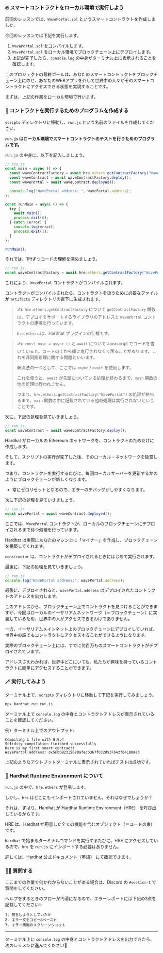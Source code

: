 ### 🔥 スマートコントラクトをローカル環境で実行しよう

前回のレッスンでは、`WavePortal.sol` というスマートコントラクトを作成しました。

今回のレッスンでは下記を実行します。
1. `WavePortal.sol` をコンパイルします。
2. `WavePortal.sol` をローカル環境でブロックチェーン上にデプロイします。
3. 上記が完了したら、`console.log` の中身がターミナル上に表示されることを確認します。

このプロジェクトの最終ゴールは、あなたのスマートコントラクトをブロックチェーン上にのせ、あなたのWEBアプリを介して世界中の人々がそのスマートコントラクトにアクセスできる状態を実現することです。

まずは、上記の作業をローカル環境で行います。

### 📝 コントラクトを実行するためのプログラムを作成する

`scripts` ディレクトリに移動し、`run.js` という名前のファイルを作成してください。

**`run.js` はローカル環境でスマートコントラクトのテストを行うためのプログラムです。**

`run.js` の中身に、以下を記入しましょう。

```javascript
// run.js
const main = async () => {
  const waveContractFactory = await hre.ethers.getContractFactory("WavePortal");
  const waveContract = await waveContractFactory.deploy();
  const wavePortal = await waveContract.deployed();

  console.log("WavePortal address: ", wavePortal.address);
};

const runMain = async () => {
  try {
    await main();
    process.exit(0);
  } catch (error) {
    console.log(error);
    process.exit(1);
  }
};

runMain();
```

それでは、1行ずつコードの理解を深めましょう。

```javascript
// run.js
const waveContractFactory = await hre.ethers.getContractFactory("WavePortal");
```

これにより、`WavePortal` コントラクトがコンパイルされます。

コントラクトがコンパイルされたら、コントラクトを扱うために必要なファイルが `artifacts` ディレクトリの直下に生成されます。

> ✍️: `hre.ethers.getContractFactory` について
> `getContractFactory` 関数は、デプロイをサポートするライブラリのアドレスと `WavePortal` コントラクトの連携を行っています。
>
> `hre.ethers` は、Hardhat プラグインの仕様です。

> ✍️: `const main = async ()` と `await` について
> Javascript でコードを書いていると、コードの上から順に実行されなくて困ることがあります。これを非同期処理に関する問題といいます。
>
> 解決法の一つとして、ここでは `async` / `await` を使用します。
>
> これを使うと、`await` が先頭についている処理が終わるまで、`main` 関数の他の処理は行われません。
>
> つまり、`hre.ethers.getContractFactory("WavePortal")` の処理が終わるまで、`main` 関数の中に記載されている他の処理は実行されないということです。

次に、下記の処理を見ていきましょう。

```javascript
// run.js
const waveContract = await waveContractFactory.deploy();
```

Hardhat がローカルの Ethereum ネットワークを、コントラクトのためだけに作成します。

そして、スクリプトの実行が完了した後、そのローカル・ネットワークを破棄します。

つまり、コントラクトを実行するたびに、毎回ローカルサーバーを更新するかのようにブロックチェーンが新しくなります。

* 常にゼロリセットとなるので、エラーのデバッグがしやすくなります。

次に下記の処理を見ていきましょう。

```javascript
// run.js
const wavePortal = await waveContract.deployed();
```

ここでは、`WavePortal` コントラクトが、ローカルのブロックチェーンにデプロイされるまで待つ処理を行っています。

Hardhat は実際にあなたのマシン上に「マイナー」を作成し、ブロックチェーンを構築してくれます。

 `constructor` は、コントラクトがデプロイされるときにはじめて実行されます。

最後に、下記の処理を見ていきましょう。

```javascript
// run.js
console.log("WavePortal address:", wavePortal.address);
```

最後に、デプロイされると、`wavePortal.address` はデプロイされたコントラクトのアドレスを出力します。

このアドレスから、ブロックチェーン上でコントラクトを見つけることができますが、今回はローカルのイーサリアムネットワーク（＝ブロックチェーン）に実装しているため、世界中の人がアクセスできるわけでありません。

一方、イーサリアムメインネット上のブロックチェーンにデプロイしていれば、世界中の誰でもコントラクトにアクセスすることができるようになります。

実際のブロックチェーン上には、すでに何百万ものスマートコントラクトがデプロイされています。

アドレスさえわかれば、世界中どこにいても、私たちが興味を持っているコントラクトに簡単にアクセスすることができます。
### 🪄 実行してみよう

ターミナル上で、`scripts` ディレクトリに移動して下記を実行してみましょう。

```bash
npx hardhat run run.js
```

ターミナル上で `console.log` の中身とコントラクトアドレスが表示されていることを確認してください。

例）ターミナル上でのアウトプット:

```
Compiling 1 file with 0.8.4
Solidity compilation finished successfully
Here is my first smart contract!
WavePortal address: 0x5FbDB2315678afecb367f032d93F642f64180aa3
```

上記のようなアウトプットターミナルに表示されていればテストは成功です。
### 🎩 Hardhat Runtime Environment について

`run.js` の中で、`hre.ethers` が登場します。

しかし、`hre` はどこにもインポートされていません。それはなぜでしょうか？

それは、ずばり、Hardhat が Hardhat Runtime Environment（HRE） を呼び出しているからです。

HRE は、Hardhat が用意した全ての機能を含むオブジェクト（＝コードの束）です。

`hardhat` で始まるターミナルコマンドを実行するたびに、HRE にアクセスしているので、`hre` を `run.js` にインポートする必要はありません。

詳しくは、[Hardhat 公式ドキュメント（英語）](https://hardhat.org/advanced/hardhat-runtime-environment.html) にて確認できます。
### 🙋‍♂️ 質問する

ここまでの作業で何かわからないことがある場合は、Discord の `#section-1` で質問をしてください。

ヘルプをするときのフローが円滑になるので、エラーレポートには下記の3点を記載してください✨
```
1. 何をしようとしていたか
2. エラー文をコピー&ペースト
3. エラー画面のスクリーンショット
```
---
ターミナル上に `console.log` の中身とコントラクトアドレスを出力できたら、次のレッスンに進んでください🎉
